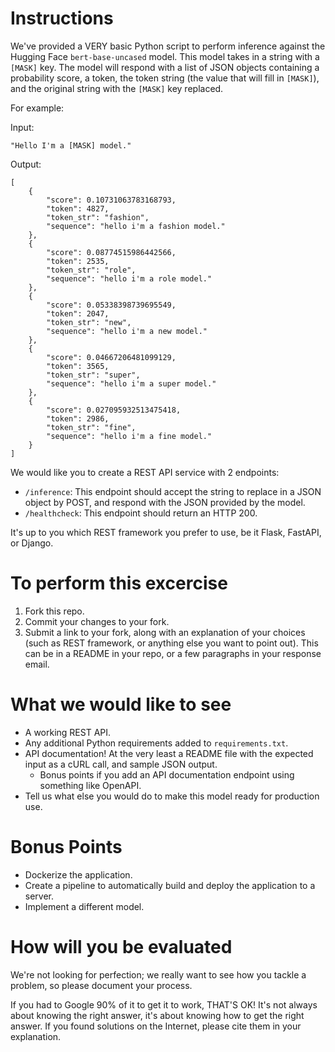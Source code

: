# Instructions

We've provided a VERY basic Python script to perform inference against the Hugging Face `bert-base-uncased` model. This model takes in a string with a `[MASK]` key. The model will respond with 
a list of JSON objects containing a probability score, a token, the token string (the value that will fill in `[MASK]`), and the original string with the `[MASK]` key replaced.

For example:

Input:
```
"Hello I'm a [MASK] model."
```

Output:
```
[
    {
        "score": 0.10731063783168793,
        "token": 4827,
        "token_str": "fashion",
        "sequence": "hello i'm a fashion model."
    },
    {
        "score": 0.08774515986442566,
        "token": 2535,
        "token_str": "role",
        "sequence": "hello i'm a role model."
    },
    {
        "score": 0.05338398739695549,
        "token": 2047,
        "token_str": "new",
        "sequence": "hello i'm a new model."
    },
    {
        "score": 0.04667206481099129,
        "token": 3565,
        "token_str": "super",
        "sequence": "hello i'm a super model."
    },
    {
        "score": 0.027095932513475418,
        "token": 2986,
        "token_str": "fine",
        "sequence": "hello i'm a fine model."
    }
]
```

We would like you to create a REST API service with 2 endpoints:
* `/inference`: This endpoint should accept the string to replace in a JSON object by POST, and respond with the JSON provided by the model.
* `/healthcheck`: This endpoint should return an HTTP 200.

It's up to you which REST framework you prefer to use, be it Flask, FastAPI, or Django.

# To perform this excercise
1. Fork this repo.
2. Commit your changes to your fork.
3. Submit a link to your fork, along with an explanation of your choices (such as REST framework, or anything else you want to point out). This can be in a README in your repo, or a few paragraphs in your response email.

# What we would like to see
* A working REST API.
* Any additional Python requirements added to `requirements.txt`.
* API documentation! At the very least a README file with the expected input as a cURL call, and sample JSON output.
  * Bonus points if you add an API documentation endpoint using something like OpenAPI.
* Tell us what else you would do to make this model ready for production use.

# Bonus Points
* Dockerize the application.
* Create a pipeline to automatically build and deploy the application to a server.
* Implement a different model.

# How will you be evaluated

We're not looking for perfection; we really want to see how you tackle a problem, so please document your process.

If you had to Google 90% of it to get it to work, THAT'S OK! It's not always about knowing the right answer,
it's about knowing how to get the right answer. If you found solutions on the Internet, please cite them in your explanation.
